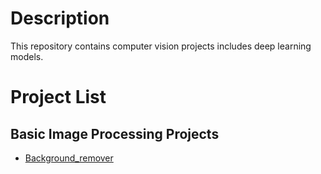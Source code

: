 # Description
This repository contains computer vision projects includes deep learning models.

# Project List
## Basic Image Processing Projects
- [Background_remover](Background_remover)